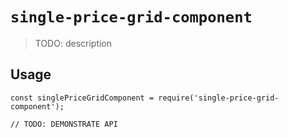 # `single-price-grid-component`

> TODO: description

## Usage

```
const singlePriceGridComponent = require('single-price-grid-component');

// TODO: DEMONSTRATE API
```
